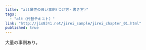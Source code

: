 ```yaml
---
title: "alt属性の良い事例(つけ方・書き方)"
tags:
  - "alt（代替テキスト）"
link: "http://jis8341.net/jirei_sample/jirei_chapter_01.html"
published: true
---
```


大量の事例あり。
